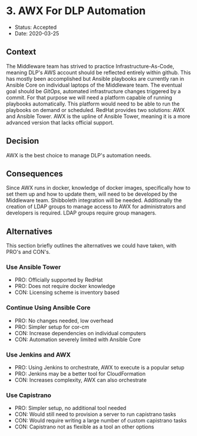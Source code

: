 # 3. AWX For DLP Automation

* Status: Accepted
* Date: 2020-03-25

## Context

The Middleware team has strived to practice Infrastructure-As-Code, meaning DLP's AWS account should be reflected entirely within github. This has mostly been accomplished but Ansible playbooks are currently ran in Ansible Core on individual laptops of the Middleware team. The eventual goal should be *GitOps*, automated infrastructure changes triggered by a commit. For that purpose we will need a platform capable of running playbooks automatically. This platform would need to be able to run the playbooks on demand or scheduled. RedHat provides two solutions: AWX and Ansible Tower. AWX is the upline of Ansible Tower, meaning it is a more advanced version that lacks official support.

## Decision

AWX is the best choice to manage DLP's automation needs.

## Consequences

Since AWX runs in docker, knowledge of docker images, specifically how to set them up and how to update them, will need to be developed by the Middleware team. Shibboleth integration will be needed. Additionally the creation of LDAP groups to manage access to AWX for administrators and developers is required. LDAP groups require group managers.

## Alternatives

This section briefly outlines the alternatives we could have taken, with PRO's and CON's.

### Use Ansible Tower

* PRO: Officially supported by RedHat
* PRO: Does not require docker knowledge
* CON: Licensing scheme is inventory based

### Continue Using Ansible Core

* PRO: No changes needed, low overhead
* PRO: Simpler setup for cor-cm
* CON: Increase dependencies on individual computers
* CON: Automation severely limited with Ansible Core

### Use Jenkins and AWX

* PRO: Using Jenkins to orchestrate, AWX to execute is a popular setup
* PRO: Jenkins may be a better tool for CloudFormation
* CON: Increases complexity, AWX can also orchestrate

### Use Capistrano

* PRO: Simpler setup, no additional tool needed
* CON: Would still need to provision a server to run capistrano tasks
* CON: Would require writing a large number of custom capistrano tasks
* CON: Capistrano not as flexible as a tool an other options
